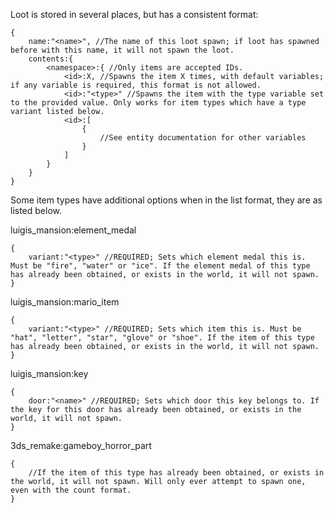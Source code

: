 Loot is stored in several places, but has a consistent format:

```
{
    name:"<name>", //The name of this loot spawn; if loot has spawned before with this name, it will not spawn the loot.
    contents:{
        <namespace>:{ //Only items are accepted IDs.
            <id>:X, //Spawns the item X times, with default variables; if any variable is required, this format is not allowed.
            <id>:"<type>" //Spawns the item with the type variable set to the provided value. Only works for item types which have a type variant listed below.
            <id>:[
                {
                    //See entity documentation for other variables
                }
            ]
        }
    }
}
```
Some item types have additional options when in the list format, they are as listed below.

luigis_mansion:element_medal
```
{
    variant:"<type>" //REQUIRED; Sets which element medal this is. Must be "fire", "water" or "ice". If the element medal of this type has already been obtained, or exists in the world, it will not spawn.
}
```
luigis_mansion:mario_item
```
{
    variant:"<type>" //REQUIRED; Sets which item this is. Must be "hat", "letter", "star", "glove" or "shoe". If the item of this type has already been obtained, or exists in the world, it will not spawn.
}
```
luigis_mansion:key
```
{
    door:"<name>" //REQUIRED; Sets which door this key belongs to. If the key for this door has already been obtained, or exists in the world, it will not spawn.
}
```

3ds_remake:gameboy_horror_part
```
{
    //If the item of this type has already been obtained, or exists in the world, it will not spawn. Will only ever attempt to spawn one, even with the count format.
}
```